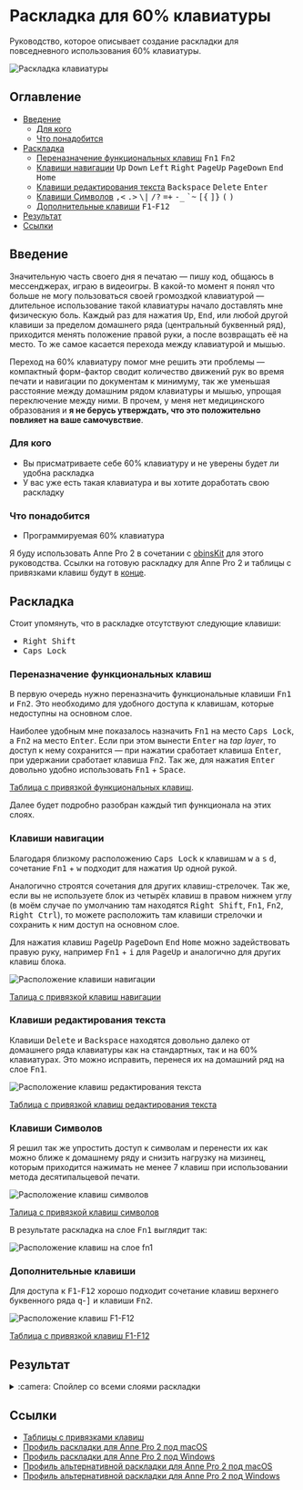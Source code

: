 # Раскладка для 60% клавиатуры

Руководство, которое описывает создание раскладки для повседневного использования 60% клавиатуры.

![Раскладка клавиатуры](./img/default-layer.png)

## Оглавление

* [Введение](#введение)
  * [Для кого](#для-кого)
  * [Что понадобится](#что-понадобится)
* [Раскладка](#раскладка)
    * [Переназначение функциональных клавиш](#переназначение-функциональных-клавиш)
    <kbd>Fn1</kbd> <kbd>Fn2</kbd>
    * [Клавиши навигации](#клавиши-навигации)
     <kbd>Up</kbd> <kbd>Down</kbd> <kbd>Left</kbd> <kbd>Right</kbd> <kbd>PageUp</kbd>
     <kbd>PageDown</kbd> <kbd>End</kbd> <kbd>Home</kbd>
    * [Клавиши редактирования текста](#клавиши-редактирования-текста)
     <kbd>Backspace</kbd> <kbd>Delete</kbd> <kbd>Enter</kbd>
    * [Клавиши Символов](#клавиши-символов)
     <kbd>,&lt;</kbd> <kbd>.&gt;</kbd> <kbd>\\&#124;</kbd> <kbd>/?</kbd>
     <kbd>=+</kbd> <kbd>-_</kbd> <kbd>\`~</kbd> <kbd>\[\{</kbd>
     <kbd>\]\}</kbd> <kbd>\(</kbd> <kbd>\)</kbd>
  * [Дополнительные клавиши](#дополнительные-клавиши)
     <kbd>F1</kbd>-<kbd>F12</kbd>
* [Результат](#результат)
* [Ссылки](#ссылки)


## Введение

Значительную часть своего дня я печатаю — пишу код, общаюсь в мессенджерах, играю в видеоигры. В какой-то момент я понял что больше не могу пользоваться своей громоздкой клавиатурой — длительное использование такой клавиатуры начало доставлять мне физическую боль. Каждый раз для нажатия <kbd>Up</kbd>, <kbd>End</kbd>, или любой другой клавиши за пределом домашнего ряда (центральный буквенный ряд), приходится менять положение правой руки, а после возвращать её на место. То же самое касается перехода между клавиатурой и мышью.

Переход на 60% клавиатуру помог мне решить эти проблемы — компактный форм-фактор сводит количество движений рук во время печати и навигации по документам к минимуму, так же уменьшая расстояние между домашним рядом клавиатуры и мышью, упрощая переключение между ними. В прочем, у меня нет медицинского образования и **я не берусь утверждать, что это положительно повлияет на ваше самочувствие**.

### Для кого

* Вы присматриваете себе 60% клавиатуру и не уверены будет ли удобна раскладка
* У вас уже есть такая клавиатура и вы хотите доработать свою раскладку

### Что понадобится

* Программируемая 60% клавиатура

Я буду использовать Anne Pro 2 в сочетании с [obinsKit](http://en.obins.net/obinskit) для этого руководства. Ссылки на готовую раскладку для Anne Pro 2 и таблицы с привязками клавиш будут в [конце](#ссылки).


## Раскладка

Стоит упомянуть, что в раскладке отсутствуют следующие клавиши:

* <kbd>Right Shift</kbd>
* <kbd>Caps Lock</kbd>

### Переназначение функциональных клавиш

В первую очередь нужно переназначить функциональные клавиши <kbd>Fn1</kbd> и <kbd>Fn2</kbd>. Это необходимо для удобного доступа к клавишам, которые недоступны на основном слое.

Наиболее удобным мне показалось назначить <kbd>Fn1</kbd> на место <kbd>Caps Lock</kbd>, а <kbd>Fn2</kbd> на место <kbd>Enter</kbd>. Если при этом вынести <kbd>Enter</kbd> на *tap layer*, то доступ к нему сохранится — при нажатии сработает клавиша <kbd>Enter</kbd>, при удержании сработает клавиша <kbd>Fn2</kbd>. Так же, для нажатия <kbd>Enter</kbd> довольно удобно использовать <kbd>Fn1</kbd> + <kbd>Space</kbd>.

[Таблица с привязкой функциональных клавиш](./layout_table.md#привязка-функциональных-клавиш).

Далее будет подробно разобран каждый тип функционала на этих слоях.

### Клавиши навигации

Благодаря близкому расположению <kbd>Caps Lock</kbd> к клавишам <kbd>w</kbd> <kbd>a</kbd> <kbd>s</kbd> <kbd>d</kbd>, сочетание <kbd>Fn1</kbd> + <kbd>w</kbd> подходит для нажатия <kbd>Up</kbd> одной рукой.

Аналогично строятся сочетания для других клавиш-стрелочек. Так же, если вы не используете блок из четырёх клавиш в правом нижнем углу (в моём случае по умолчанию там находятся <kbd>Right Shift</kbd>, <kbd>Fn1</kbd>, <kbd>Fn2</kbd>, <kbd>Right Ctrl</kbd>), то можете расположить там клавиши стрелочки и сохранить к ним доступ на основном слое.

Для нажатия клавиш <kbd>PageUp</kbd> <kbd>PageDown</kbd> <kbd>End</kbd> <kbd>Home</kbd> можно задействовать правую руку, например <kbd>Fn1</kbd> + <kbd>i</kbd> для <kbd>PageUp</kbd> и аналогично для других клавиш блока.

![Расположение клавиши навигации](./img/navigation.png)

[Талица с привязкой клавиш навигации](./layout_table.md#привязка-клавиш-навигации)

### Клавиши редактирования текста

Клавиши <kbd>Delete</kbd> и <kbd>Backspace</kbd> находятся довольно далеко от домашнего ряда клавиатуры как на стандартных, так и на 60% клавиатурах. Это можно исправить, перенеся их на домашний ряд на слое <kbd>Fn1</kbd>.

![Расположение клавиш редактирования текста](./img/text-editing.png)

[Таблица с привязкой клавиш редактирования текста](./layout_table.md#привязка-клавиш-редактирования-текста)

### Клавиши Символов

Я решил так же упростить доступ к символам и перенести их как можно ближе к домашнему ряду и снизить нагрузку на мизинец, которым приходится нажимать не менее 7 клавиш при использовании метода десятипальцевой печати.

![Расположение клавиш символов](./img/symbols.png)

[Талица с привязкой клавиш символов](./layout_table.md#привязка-клавиш-символов)

В результате раскладка на слое <kbd>Fn1</kbd> выглядит так:

![Расположение клавиш на слое fn1](./img/fn1-layer.png)

### Дополнительные клавиши

Для доступа к <kbd>F1</kbd>-<kbd>F12</kbd> хорошо подходит сочетание клавиш верхнего буквенного ряда <kbd>q</kbd>-<kbd>]</kbd> и клавиши <kbd>Fn2</kbd>.

![Расположение клавиш F1-F12](./img/fn2-layer.png)

[Таблица с привязкой клавиш F1-F12](./layout_table.md#привязка-дополнительных-клавиш)

## Результат

<details>
  <summary>:camera: Спойлер со всеми слоями раскладки</summary>
  
  <br>
  
  ![Расположение клавиш на основном слое](/img/default-layer.png)
  ![Расположение клавиш на слое fn1](/img/fn1-layer.png)
  ![Расположение клавиш на слое fn2](/img/fn2-layer.png)
  ![Расположение клавиш на tap layer](/img/tap-layer.png)
</details>

## Ссылки

* [Таблицы с привязками клавиш](./layout_table.md)
* [Профиль раскладки для Anne Pro 2 под macOS](https://github.com/astronautr/keyboard-layout/releases/download/v1.0.0/ap2_macOS.json)
* [Профиль раскладки для Anne Pro 2 под Windows](https://github.com/astronautr/keyboard-layout/releases/download/v1.0.0/ap2_Windows.json)
* [Профиль альтернативной раскладки для Anne Pro 2 под macOS](https://github.com/astronautr/keyboard-layout/releases/download/v1.0.0/ap2_macOS.json)
* [Профиль альтернативной раскладки для Anne Pro 2 под Windows](https://github.com/astronautr/keyboard-layout/releases/download/v1.0.0/ap2_Windows.json)
